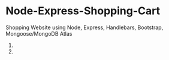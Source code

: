 # Node-Express-Shopping-Cart

Shopping Website using Node, Express, Handlebars, Bootstrap, Mongoose/MongoDB Atlas

1.
2.
